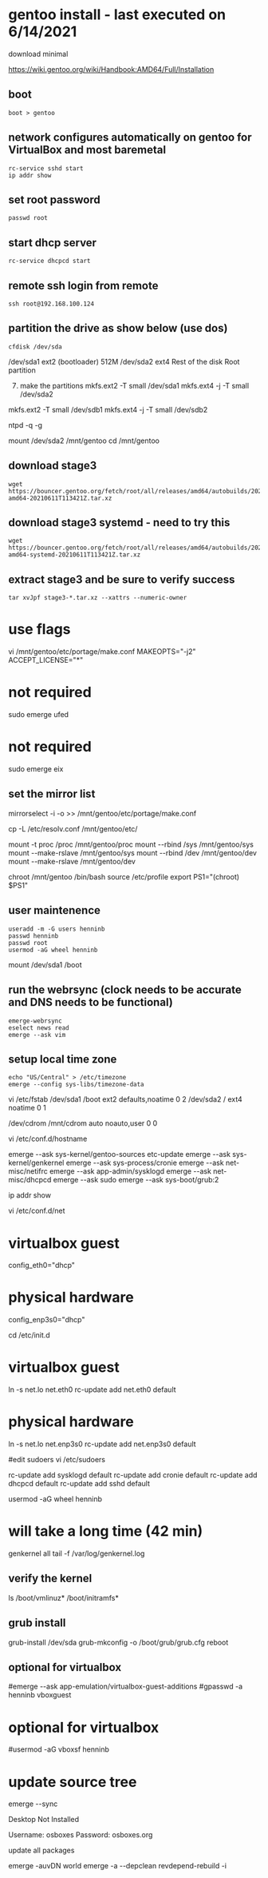 # gentoo install - last executed on 6/14/2021
download minimal

https://wiki.gentoo.org/wiki/Handbook:AMD64/Full/Installation

## boot
```
boot > gentoo
```

## network configures automatically on gentoo for VirtualBox and most baremetal
```
rc-service sshd start
ip addr show
```

## set root password
```
passwd root
```

## start dhcp server
```
rc-service dhcpcd start
```

## remote ssh login from remote
```
ssh root@192.168.100.124
```

## partition the drive as show below (use dos)
```
cfdisk /dev/sda
```

/dev/sda1	ext2	(bootloader)	512M
/dev/sda2	ext4	Rest of the disk	Root partition

7) make the partitions
mkfs.ext2 -T small /dev/sda1
mkfs.ext4 -j -T small /dev/sda2


mkfs.ext2 -T small /dev/sdb1
mkfs.ext4 -j -T small /dev/sdb2

ntpd -q -g

mount /dev/sda2 /mnt/gentoo
cd /mnt/gentoo

## download stage3
```
wget https://bouncer.gentoo.org/fetch/root/all/releases/amd64/autobuilds/20210611T113421Z/stage3-amd64-20210611T113421Z.tar.xz
```

## download stage3 systemd - need to try this
```
wget https://bouncer.gentoo.org/fetch/root/all/releases/amd64/autobuilds/20210611T113421Z/stage3-amd64-systemd-20210611T113421Z.tar.xz
```

## extract stage3 and be sure to verify success
```
tar xvJpf stage3-*.tar.xz --xattrs --numeric-owner
```

# use flags
vi /mnt/gentoo/etc/portage/make.conf
MAKEOPTS="-j2"
ACCEPT_LICENSE="*"

# not required
sudo emerge ufed

# not required
sudo emerge eix

## set the mirror list
mirrorselect -i -o >> /mnt/gentoo/etc/portage/make.conf


cp -L /etc/resolv.conf /mnt/gentoo/etc/

mount -t proc /proc /mnt/gentoo/proc
mount --rbind /sys /mnt/gentoo/sys
mount --make-rslave /mnt/gentoo/sys
mount --rbind /dev /mnt/gentoo/dev
mount --make-rslave /mnt/gentoo/dev

chroot /mnt/gentoo /bin/bash
source /etc/profile
export PS1="(chroot) $PS1"

## user maintenence
```
useradd -m -G users henninb
passwd henninb
passwd root
usermod -aG wheel henninb
```

mount /dev/sda1 /boot

## run the webrsync (clock needs to be accurate and DNS needs to be functional)
```
emerge-webrsync
eselect news read
emerge --ask vim
```

## setup local time zone
```
echo "US/Central" > /etc/timezone
emerge --config sys-libs/timezone-data
```

vi /etc/fstab
/dev/sda1   /boot        ext2    defaults,noatime     0 2
/dev/sda2   /            ext4    noatime              0 1

/dev/cdrom  /mnt/cdrom   auto    noauto,user          0 0

vi /etc/conf.d/hostname

emerge --ask sys-kernel/gentoo-sources
etc-update
emerge --ask sys-kernel/genkernel
emerge --ask sys-process/cronie
emerge --ask net-misc/netifrc
emerge --ask app-admin/sysklogd
emerge --ask net-misc/dhcpcd
emerge --ask sudo
emerge --ask sys-boot/grub:2

ip addr show

vi /etc/conf.d/net
# virtualbox guest
config_eth0="dhcp"

# physical hardware
config_enp3s0="dhcp"

cd /etc/init.d
# virtualbox guest
ln -s net.lo net.eth0
rc-update add net.eth0 default

# physical hardware
ln -s net.lo net.enp3s0
rc-update add net.enp3s0 default

#edit sudoers
vi /etc/sudoers

rc-update add sysklogd default
rc-update add cronie default
rc-update add dhcpcd default
rc-update add sshd default

usermod -aG wheel henninb

# will take a long time (42 min)
genkernel all
tail -f /var/log/genkernel.log

## verify the kernel
ls /boot/vmlinuz* /boot/initramfs*

## grub install
grub-install /dev/sda
grub-mkconfig -o /boot/grub/grub.cfg
reboot


## optional for virtualbox
#emerge --ask app-emulation/virtualbox-guest-additions
#gpasswd -a henninb vboxguest

# optional for virtualbox
#usermod -aG vboxsf henninb

# update source tree
emerge --sync

Desktop Not Installed

Username: osboxes
Password: osboxes.org


update all packages

emerge -auvDN world
emerge -a --depclean
revdepend-rebuild -i

